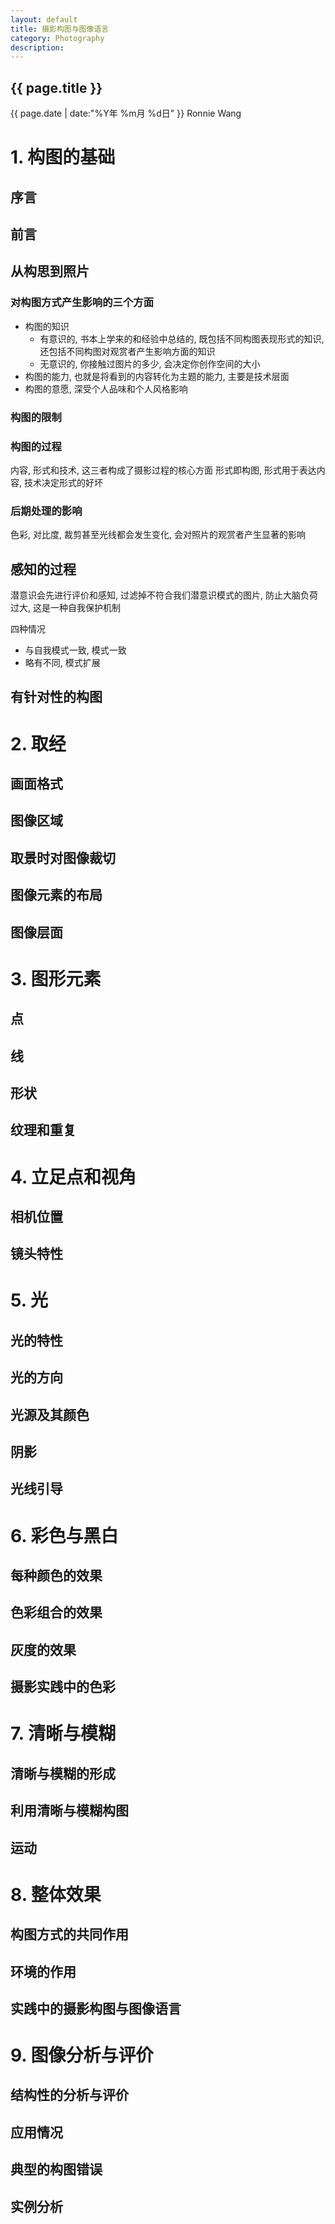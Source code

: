 ```yaml
---
layout: default
title: 摄影构图与图像语言
category: Photography
description: 
---
```


<h2>{{ page.title }}</h2>
<p><span class="glyphicon glyphicon-calendar"></span> {{ page.date | date:"%Y年 %m月 %d日" }} Ronnie Wang</p>

# 1. 构图的基础

## 序言

## 前言

## 从构思到照片

### 对构图方式产生影响的三个方面

* 构图的知识
    * 有意识的, 书本上学来的和经验中总结的, 既包括不同构图表现形式的知识, 还包括不同构图对观赏者产生影响方面的知识
    * 无意识的, 你接触过图片的多少, 会决定你创作空间的大小
* 构图的能力, 也就是将看到的内容转化为主题的能力, 主要是技术层面
* 构图的意愿, 深受个人品味和个人风格影响

### 构图的限制


### 构图的过程

内容, 形式和技术, 这三者构成了摄影过程的核心方面
形式即构图, 形式用于表达内容, 技术决定形式的好坏

### 后期处理的影响

色彩, 对比度, 裁剪甚至光线都会发生变化, 会对照片的观赏者产生显著的影响

## 感知的过程

潜意识会先进行评价和感知, 过滤掉不符合我们潜意识模式的图片, 防止大脑负荷过大, 这是一种自我保护机制

四种情况

* 与自我模式一致, 模式一致
* 略有不同, 模式扩展


## 有针对性的构图

# 2. 取经

## 画面格式

## 图像区域

## 取景时对图像裁切

## 图像元素的布局

## 图像层面

# 3. 图形元素

## 点

## 线

## 形状

## 纹理和重复

# 4. 立足点和视角

## 相机位置

## 镜头特性

# 5. 光

## 光的特性

## 光的方向

## 光源及其颜色

## 阴影

## 光线引导

# 6. 彩色与黑白

## 每种颜色的效果

## 色彩组合的效果

## 灰度的效果

## 摄影实践中的色彩

# 7. 清晰与模糊

## 清晰与模糊的形成

## 利用清晰与模糊构图

## 运动

# 8. 整体效果
 
## 构图方式的共同作用

## 环境的作用

## 实践中的摄影构图与图像语言

# 9. 图像分析与评价

## 结构性的分析与评价

## 应用情况

## 典型的构图错误

## 实例分析

